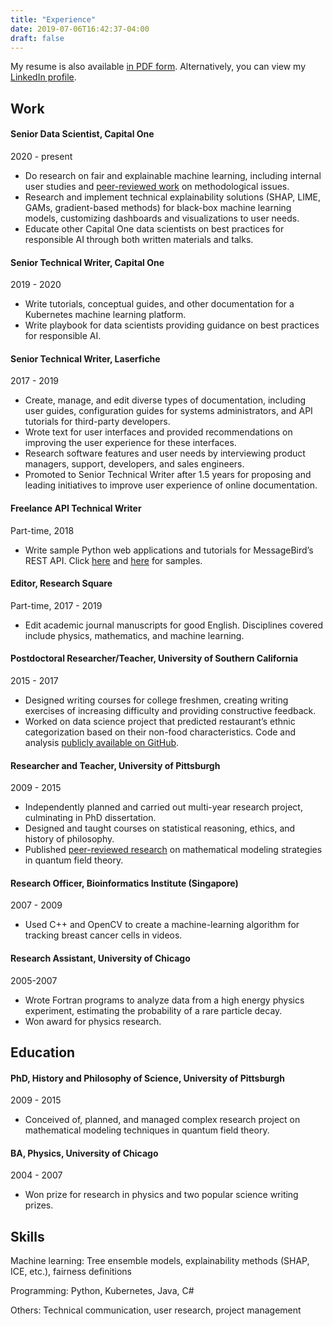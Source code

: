 ```yaml
---
title: "Experience"
date: 2019-07-06T16:42:37-04:00
draft: false
---
```


My resume is also available [in PDF form](https://www.dropbox.com/s/x9pn202amisekhd/%20Leif%20Hancox-Li%20-%20TW-45.pdf?dl=0). Alternatively, you can view my [LinkedIn profile](https://www.linkedin.com/in/leif-hancox-li-1a6a7a132/).

## Work

#### Senior Data Scientist, Capital One
2020 - present

- Do research on fair and explainable machine learning, including internal user studies and [peer-reviewed work](/papers) on methodological issues.
- Research and implement technical explainability solutions (SHAP, LIME, GAMs, gradient-based methods) for black-box machine learning models, customizing dashboards and visualizations to user needs.
- Educate other Capital One data scientists on best practices for responsible AI through both written materials and talks.

#### Senior Technical Writer, Capital One
2019 - 2020

- Write tutorials, conceptual guides, and other documentation for a Kubernetes machine learning platform.
- Write playbook for data scientists providing guidance on best practices for responsible AI.

#### Senior Technical Writer, Laserfiche
2017 - 2019

- Create, manage, and edit diverse types of documentation, including user guides, configuration guides for systems administrators, and API tutorials for third-party developers.
- Wrote text for user interfaces and provided recommendations on improving the user experience for these interfaces.
- Research software features and user needs by interviewing product managers, support, developers, and sales engineers.
- Promoted to Senior Technical Writer after 1.5 years for proposing and leading initiatives to improve user experience of online documentation.

#### Freelance API Technical Writer
Part-time, 2018

- Write sample Python web applications and tutorials for MessageBird’s REST API. Click [here](https://github.com/messagebirdguides/verify-voice-guide-python) and [here](https://github.com/messagebirdguides/notifications-guide-python) for samples.

#### Editor, Research Square
Part-time, 2017 - 2019

- Edit academic journal manuscripts for good English. Disciplines covered include physics, mathematics, and machine learning.

#### Postdoctoral Researcher/Teacher, University of Southern California
2015 - 2017

- Designed writing courses for college freshmen, creating writing exercises of increasing difficulty and providing constructive feedback.
- Worked on data science project that predicted restaurant’s ethnic categorization based on their non-food characteristics. Code and analysis [publicly available on GitHub](https://github.com/boltzmann-brain/yelp-restaurant-categories).

#### Researcher and Teacher, University of Pittsburgh
2009 - 2015

- Independently planned and carried out multi-year research project, culminating in PhD dissertation.
- Designed and taught courses on statistical reasoning, ethics, and history of philosophy.
- Published [peer-reviewed research](../papers/) on mathematical modeling strategies in quantum field theory.

#### Research Officer, Bioinformatics Institute (Singapore)
2007 - 2009

- Used C++ and OpenCV to create a machine-learning algorithm for tracking breast cancer cells in videos.

#### Research Assistant, University of Chicago
2005-2007

- Wrote Fortran programs to analyze data from a high energy physics experiment, estimating the probability of a rare particle decay.
- Won award for physics research.

## Education

#### PhD, History and Philosophy of Science, University of Pittsburgh
2009 - 2015

- Conceived of, planned, and managed complex research project on mathematical modeling techniques in quantum field theory.

#### BA, Physics, University of Chicago
2004 - 2007

- Won prize for research in physics and two popular science writing prizes.

## Skills

Machine learning: Tree ensemble models, explainability methods (SHAP, ICE, etc.), fairness definitions

Programming: Python, Kubernetes, Java, C#

Others: Technical communication, user research, project management